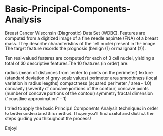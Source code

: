 # Basic-Principal-Components-Analysis

Breast Cancer Wisconsin (Diagnostic) Data Set (WDBC). Features are computed from a digitized image of a fine needle aspirate (FNA) 
of a breast mass. 
They describe characteristics of the cell nuclei present in the image. The target feature records the prognosis (benign (1) or malignant (2)).

Ten real-valued features are computed for each of 3 cell nuclei, yielding a total of 30 descriptive features.The 10 features (in order)
are:

radius (mean of distances from center to points on the perimeter)
texture (standard deviation of gray-scale values)
perimeter
area
smoothness (local variation in radius lengths)
compactness (squared perimeter / area - 1.0)
concavity (severity of concave portions of the contour)
concave points (number of concave portions of the contour)
symmetry
fractal dimension ("coastline approximation" - 1)

I tried to apply the basic Principal Components Analysis techniques in order to better understand this method.
I hope you'll find useful and distinct the steps guiding you throughout the process!

Enjoy!
